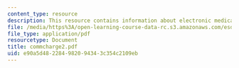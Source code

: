 ```yaml
---
content_type: resource
description: This resource contains information about electronic medical records committee.
file: /media/https%3A/open-learning-course-data-rc.s3.amazonaws.com/esd-10-introduction-to-technology-and-policy-fall-2006/e90a5d482284982094343c354c2109eb_commcharge2.pdf
file_type: application/pdf
resourcetype: Document
title: commcharge2.pdf
uid: e90a5d48-2284-9820-9434-3c354c2109eb
---
```

